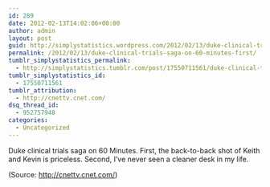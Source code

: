 ```yaml
---
id: 289
date: 2012-02-13T14:02:06+00:00
author: admin
layout: post
guid: http://simplystatistics.wordpress.com/2012/02/13/duke-clinical-trials-saga-on-60-minutes-first
permalink: /2012/02/13/duke-clinical-trials-saga-on-60-minutes-first/
tumblr_simplystatistics_permalink:
  - http://simplystatistics.tumblr.com/post/17550711561/duke-clinical-trials-saga-on-60-minutes-first
tumblr_simplystatistics_id:
  - 17550711561
tumblr_attribution:
  - http://cnettv.cnet.com/
dsq_thread_id:
  - 952757948
categories:
  - Uncategorized
---
```

Duke clinical trials saga on 60 Minutes. First, the back-to-back shot of Keith and Kevin is priceless. Second, I&#8217;ve never seen a cleaner desk in my life.

<div class="attribution">
  (<span>Source:</span> <a href="http://cnettv.cnet.com/">http://cnettv.cnet.com/</a>)
</div>
